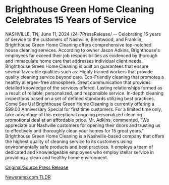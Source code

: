 # Brighthouse Green Home Cleaning Celebrates 15 Years of Service

NASHVILLE, TN, June 11, 2024 /24-7PressRelease/ -- Celebrating 15 years of service to the customers of Nashville, Brentwood, and Franklin, Brighthouse Green Home Cleaning offers comprehensive top-notched house cleaning services. According to owner Jason Adkins, Brighthouse's employees far exceed their job responsibilities as evidenced by thorough and immaculate home care that addresses individual client needs.  Brighthouse Green Home Cleaning is built on guarantees that ensure several favorable qualities such as:  Highly trained workers that provide quality cleaning service beyond care. Eco-Friendly cleaning that promotes a healthy allergen-free atmosphere. Great communication that provides detailed knowledge of the services offered.  Lasting relationships formed as a result of reliable, personalized, and responsible service. In-depth cleaning inspections based on a set of defined standards utilizing best practices.  Come See Us!  Brighthouse Green Home Cleaning is currently offering a $99.00 Anniversary Special for first time customers. For a limited time only, take advantage of this exceptional ongoing personalized cleaning promotional deal at an affordable price. Mr. Adkins, commented, "We appreciate our Nashville customers for opening their doors and trusting us to effectively and thoroughly clean your homes for 15 great years."  Brighthouse Green Home Cleaning is a Nashville-based company that offers the highest quality of cleaning service to its customers using environmentally safe products and best practices. It employs a team of dedicated and knowledgeable employees who employ stellar service in providing a clean and healthy home environment. 

[Original/Source Press Release](https://www.24-7pressrelease.com/press-release/511604/brighthouse-green-home-cleaning-celebrates-15-years-of-service) 

[Newsramp.com TLDR](https://newsramp.com/None) 